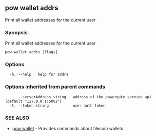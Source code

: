 ## pow wallet addrs

Print all wallet addresses for the current user

### Synopsis

Print all wallet addresses for the current user

```
pow wallet addrs [flags]
```

### Options

```
  -h, --help   help for addrs
```

### Options inherited from parent commands

```
      --serverAddress string   address of the powergate service api (default "127.0.0.1:5002")
  -t, --token string           user auth token
```

### SEE ALSO

* [pow wallet](pow_wallet.md)	 - Provides commands about filecoin wallets

